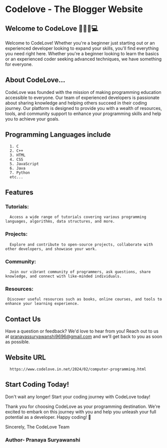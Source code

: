 # Codelove - The Blogger Website

## Welcome to CodeLove 🧑🏻‍💻💻

Welcome to CodeLove! Whether you're a beginner just starting out or an experienced developer looking to expand your skills, you'll find everything you need right here. Whether you're a beginner looking to learn the basics or an experienced coder seeking advanced techniques, we have something for everyone.

## About CodeLove...
CodeLove was founded with the mission of making programming education accessible to everyone. Our team of experienced developers is passionate about sharing knowledge and helping others succeed in their coding journey. Our platform is designed to provide you with a wealth of resources, tools, and community support to enhance your programming skills and help you to achieve your goals. 

## Programming Languages include
      1. C
      2. C++
      3. HTML
      4. CSS
      5. JavaScript
      6. Java
      7. Python
      etc...

## Features
### Tutorials: 
      Access a wide range of tutorials covering various programming languages, algorithms, data structures, and more.
### Projects: 
      Explore and contribute to open-source projects, collaborate with other developers, and showcase your work.
### Community: 
      Join our vibrant community of programmers, ask questions, share knowledge, and connect with like-minded individuals.
### Resources: 
     Discover useful resources such as books, online courses, and tools to enhance your learning experience.

## Contact Us
Have a question or feedback? We'd love to hear from you! 
Reach out to us at pranayassuryawanshi9696@gmail.com and we'll get back to you as soon as possible.

## Website URL
      https://www.codelove.in.net/2024/02/computer-programming.html

## Start Coding Today!
Don't wait any longer! Start your coding journey with CodeLove today! 

Thank you for choosing CodeLove as your programming destination. We're excited to embark on this journey with you and help you unleash your full potential as a developer. Happy coding! 🚀

Sincerely,
The CodeLove Team

### Author- Pranaya Suryawanshi 
